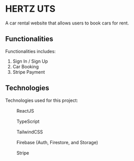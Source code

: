 # HERTZ UTS

A car rental website that allows users to book cars for rent.

## Functionalities

Functionalities includes:

1. Sign In / Sign Up
2. Car Booking
3. Stripe Payment

## Technologies

Technologies used for this project:

<img src="https://cdn.jsdelivr.net/gh/devicons/devicon/icons/react/react-original.svg" height="16" width="16" /> &nbsp; &nbsp; ReactJS

<img src="https://cdn.jsdelivr.net/gh/devicons/devicon/icons/typescript/typescript-original.svg" height="16" width="16" /> &nbsp; &nbsp; TypeScript

<img src="https://cdn.jsdelivr.net/gh/devicons/devicon/icons/tailwindcss/tailwindcss-plain.svg" height="16" width="16" /> &nbsp; &nbsp; TailwindCSS

<img src="https://cdn.jsdelivr.net/gh/devicons/devicon/icons/firebase/firebase-plain.svg" height="16" width="16" /> &nbsp; &nbsp; Firebase (Auth, Firestore, and Storage)

<img src="https://www.vectorlogo.zone/logos/stripe/stripe-icon.svg" height="16" width="16" /> &nbsp; &nbsp; Stripe